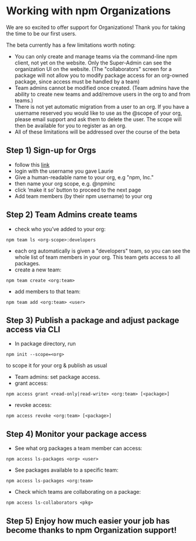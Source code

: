<!--
title: 14 - Working with Organizations
featured: true
-->

# **Working with npm Organizations**
We are so excited to offer support for Organizations! Thank you for taking the time to be our first users.

The beta currently has a few limitations worth noting:
* You can only create and manage teams via the command-line npm client, not yet on the website. Only the Super-Admin can see the organization UI on the website. (The "collaborators" screen for a package will not allow you to modify package access for an org-owned package, since access must be handled by a team)
* Team admins cannot be modified once created. (Team admins have the ability to create new teams and add/remove users in the org to and from teams.)
* There is not yet automatic migration from a user to an org. If you have a username reserved you would like to use as the @scope of your org, please email support and ask them to delete the user. The scope will then be available for you to register as an org.
* All of these limitations will be addressed over the course of the beta

## **Step 1)** Sign-up for Orgs
* follow this [link](www.npmjs.com/org?join-beta)
* login with the username you gave Laurie
* Give a human-readable name to your org, e.g "npm, Inc."
* then name your org scope, e.g. @npminc
* click ‘make it so’ button to proceed to the next page
* Add team members (by their npm username) to your org

## **Step 2)**  Team Admins create teams
* check who you’ve added to your org:
```
npm team ls <org-scope>:developers
```
* each org automatically is given a "developers" team, so you can see the whole list of team members in your org. This team gets access to all packages.
* create a new team:
```
npm team create <org:team>
```
* add members to that team:
```
npm team add <org:team> <user>
```

## **Step 3)** Publish a package and adjust package access via CLI
* In package directory, run
```
npm init --scope=<org>
```
to scope it for your org & publish as usual
* Team admins: set package access.
* grant access:  
```
npm access grant <read-only|read-write> <org:team> [<package>]
```
* revoke access:
```
npm access revoke <org:team> [<package>]
```

## **Step 4)** Monitor your package access
* See what org packages a team member can access:
```
npm access ls-packages <org> <user>
```
* See packages available to a specific team:
```
npm access ls-packages <org:team>
```
* Check which teams are collaborating on a package:
```
npm access ls-collaborators <pkg>
```
## **Step 5)** Enjoy how much easier your job has become thanks to npm Organization support!

